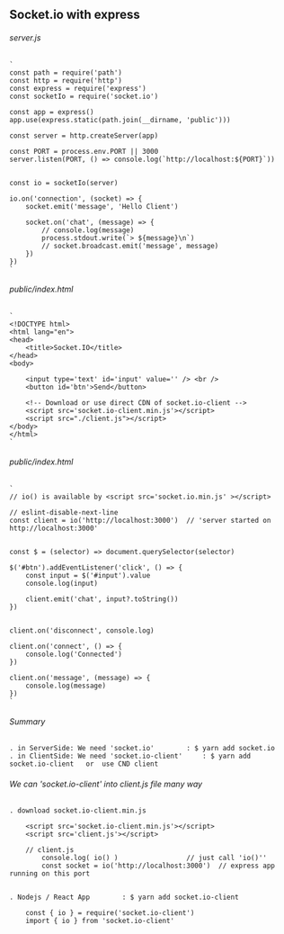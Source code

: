 
## Socket.io with express

###### server.js

	`
	const path = require('path')
	const http = require('http')
	const express = require('express')
	const socketIo = require('socket.io')

	const app = express()
	app.use(express.static(path.join(__dirname, 'public')))

	const server = http.createServer(app)

	const PORT = process.env.PORT || 3000
	server.listen(PORT, () => console.log(`http://localhost:${PORT}`))


	const io = socketIo(server)

	io.on('connection', (socket) => {
		socket.emit('message', 'Hello Client')

		socket.on('chat', (message) => {
			// console.log(message)
			process.stdout.write(`> ${message}\n`)
			// socket.broadcast.emit('message', message)
		})
	})
	`


###### public/index.html

	`
	<!DOCTYPE html>
	<html lang="en">
	<head>
		<title>Socket.IO</title>
	</head>
	<body>

		<input type='text' id='input' value='' /> <br />
		<button id='btn'>Send</button>

		<!-- Download or use direct CDN of socket.io-client -->
		<script src='socket.io-client.min.js'></script>
		<script src="./client.js"></script>
	</body>
	</html>
	`


###### public/index.html

	`
	// io() is available by <script src='socket.io.min.js' ></script>

	// eslint-disable-next-line
	const client = io('http://localhost:3000') 	// 'server started on http://localhost:3000'


	const $ = (selector) => document.querySelector(selector)

	$('#btn').addEventListener('click', () => {
		const input = $('#input').value
		console.log(input)

		client.emit('chat', input?.toString())
	})


	client.on('disconnect', console.log)

	client.on('connect', () => {
		console.log('Connected')
	})

	client.on('message', (message) => {
		console.log(message)
	})
	`





###### Summary

	. in ServerSide: We need 'socket.io' 		: $ yarn add socket.io
	. in ClientSide: We need 'socket.io-client' 	: $ yarn add socket.io-client 	or 	use CND client


###### We can 'socket.io-client' into client.js file many way

	. download socket.io-client.min.js

		<script src='socket.io-client.min.js'></script>
		<script src='client.js'></script>

		// client.js
			console.log( io() ) 				// just call 'io()''
			const socket = io('http://localhost:3000') 	// express app running on this port


	. Nodejs / React App 		: $ yarn add socket.io-client

	  	const { io } = require('socket.io-client')
	  	import { io } from 'socket.io-client'

